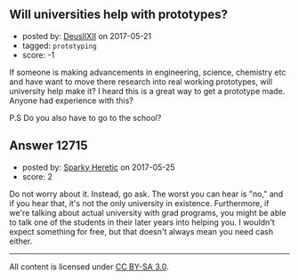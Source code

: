 ## Will universities help with prototypes?

- posted by: [DeusIIXII](https://stackexchange.com/users/9956796/deusiixii) on 2017-05-21
- tagged: `prototyping`
- score: -1

If someone is making advancements in engineering, science, chemistry etc and have want to move there research into real working prototypes, will university help make it? I heard this is a great way to get a prototype made. Anyone had experience with this?

P.S Do you also have to go to the school?


## Answer 12715

- posted by: [Sparky Heretic](https://stackexchange.com/users/10892684/sparky-heretic) on 2017-05-25
- score: 2

Do not worry about it. Instead, go ask. The worst you can hear is "no," and if you hear that, it's not the only university in existence. Furthermore, if we're talking about actual university with grad programs, you might be able to talk one of the students in their later years into helping you. I wouldn't expect something for free, but that doesn't always  mean you need cash either.



---

All content is licensed under [CC BY-SA 3.0](https://creativecommons.org/licenses/by-sa/3.0/).
